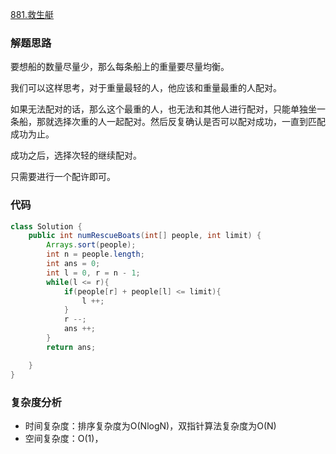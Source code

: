 [881.救生艇](https://leetcode-cn.com/problems/boats-to-save-people/)
### 解题思路
要想船的数量尽量少，那么每条船上的重量要尽量均衡。

我们可以这样思考，对于重量最轻的人，他应该和重量最重的人配对。

如果无法配对的话，那么这个最重的人，也无法和其他人进行配对，只能单独坐一条船，那就选择次重的人一起配对。然后反复确认是否可以配对成功，一直到匹配成功为止。

成功之后，选择次轻的继续配对。

只需要进行一个配许即可。

### 代码

```java
class Solution {
    public int numRescueBoats(int[] people, int limit) {
        Arrays.sort(people);
        int n = people.length;
        int ans = 0;
        int l = 0, r = n - 1;
        while(l <= r){
            if(people[r] + people[l] <= limit){
                l ++;
            }
            r --;
            ans ++;
        }
        return ans;

    }
}
```
### 复杂度分析
- 时间复杂度：排序复杂度为O(NlogN)，双指针算法复杂度为O(N)
- 空间复杂度：O(1)，
